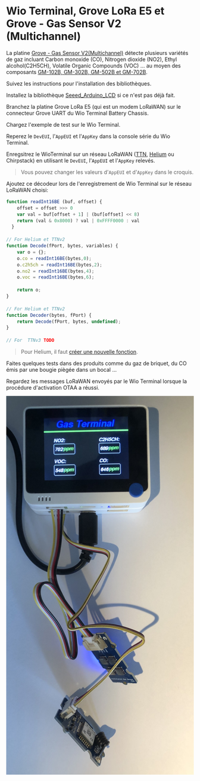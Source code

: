 # Wio Terminal, Grove LoRa E5 et Grove - Gas Sensor V2 (Multichannel)

La platine [Grove - Gas Sensor V2(Multichannel)](https://wiki.seeedstudio.com/Grove-Multichannel-Gas-Sensor-V2/) détecte plusieurs variétés de gaz incluant Carbon monoxide (CO), Nitrogen dioxide (NO2), Ethyl alcohol(C2H5CH), Volatile Organic Compounds (VOC) ... au moyen des composants [GM-102B, GM-302B, GM-502B et GM-702B](https://www.cnwinsen.com/products/MEMS-sensor).

Suivez les instructions pour l'installation des bibliothèques.

Installez la bibliothèque [Seeed_Arduino_LCD](https://wiki.seeedstudio.com/Wio-Terminal-LCD-Overview/) si ce n'est pas déjà fait.

Branchez la platine Grove LoRa E5 (qui est un modem LoRaWAN) sur le connecteur Grove UART du Wio Terminal Battery Chassis.

Chargez l'exemple de test sur le Wio Terminal.

Reperez le `DevEUI`, l'`AppEUI` et l'`AppKey` dans la console série du Wio Terminal.

Enregsitrez le WioTerminal sur un réseau LoRaWAN ([TTN](https://console.cloud.thethings.network/), [Helium](https://console.helium.com/) ou Chirpstack) en utilisant le `DevEUI`, l'`AppEUI` et l'`AppKey` relevés.

> Vous pouvez changer les valeurs d'`AppEUI` et d'`AppKey` dans le croquis.

Ajoutez ce décodeur lors de l'enregistrement de Wio Terminal sur le réseau LoRaWAN choisi:

```javascript
function readInt16BE (buf, offset) {
    offset = offset >>> 0
    var val = buf[offset + 1] | (buf[offset] << 8)
    return (val & 0x8000) ? val | 0xFFFF0000 : val
  }

// For Helium et TTNv2
function Decode(fPort, bytes, variables) {
    var o = {};  
    o.co = readInt16BE(bytes,0);
    o.c2h5ch = readInt16BE(bytes,2);
    o.no2 = readInt16BE(bytes,4);
    o.voc = readInt16BE(bytes,6);
    
    return o;
}

// For Helium et TTNv2
function Decoder(bytes, fPort) {
    return Decode(fPort, bytes, undefined);
}

// For  TTNv3 TODO

```

> Pour Helium, il faut [créer une nouvelle fonction](https://console.helium.com/functions).

Faites quelques tests dans des produits comme du gaz de briquet, du CO émis par une bougie piègée dans un bocal ...

Regardez les messages LoRaWAN envoyés par le Wio Terminal lorsque la procédure d'activation OTAA a réussi.

![Grove LoRaE5 + Grove-Multichannel-Gas-Sensor-V2 Wio](./LoRaE5_Multichannel-Gas-Sensor-V2-Wio.jpg)


